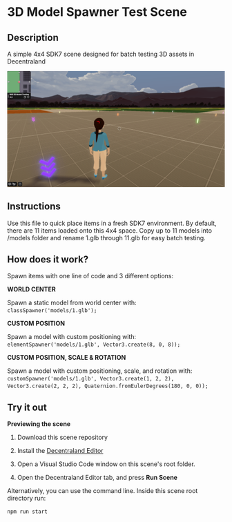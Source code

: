 # 3D Model Spawner Test Scene

## Description

A simple 4x4 SDK7 scene designed for batch testing 3D assets in Decentraland

<img src="/images/scene-thumbnail.png">

## Instructions

Use this file to quick place items in a fresh SDK7 environment. By default, there are 11 items loaded onto this 4x4 space. Copy up to 11 models into /models folder and rename 1.glb through 11.glb for easy batch testing.

## How does it work?

Spawn items with one line of code and 3 different options:

**WORLD CENTER**

Spawn a static model from world center with: 
```classSpawner('models/1.glb');```

**CUSTOM POSITION**

Spawn a model with custom positioning with: 
```elementSpawner('models/1.glb', Vector3.create(8, 0, 8));```

**CUSTOM POSITION, SCALE & ROTATION**

Spawn a model with custom positioning, scale, and rotation with: 
```customSpawner('models/1.glb', Vector3.create(1, 2, 2), Vector3.create(2, 2, 2), Quaternion.fromEulerDegrees(180, 0, 0));```

## Try it out

**Previewing the scene**

1. Download this scene repository

2. Install the [Decentraland Editor](https://docs.decentraland.org/creator/development-guide/sdk7/editor/)

3. Open a Visual Studio Code window on this scene's root folder.

4. Open the Decentraland Editor tab, and press **Run Scene**

Alternatively, you can use the command line. Inside this scene root directory run:

```
npm run start
```
